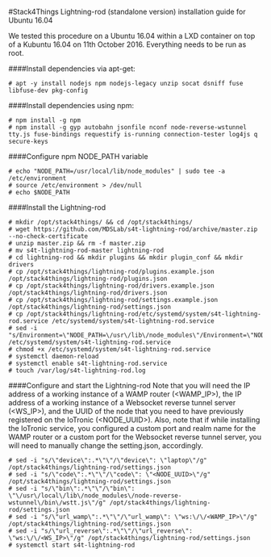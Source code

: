 #Stack4Things Lightning-rod (standalone version) installation guide for Ubuntu 16.04

We tested this procedure on a Ubuntu 16.04 within a LXD container on top of a Kubuntu 16.04 on 11th October 2016. Everything needs to be run as root.

####Install dependencies via apt-get:
```
# apt -y install nodejs npm nodejs-legacy unzip socat dsniff fuse libfuse-dev pkg-config
```

####Install dependencies using npm:
```
# npm install -g npm
# npm install -g gyp autobahn jsonfile nconf node-reverse-wstunnel tty.js fuse-bindings requestify is-running connection-tester log4js q secure-keys
```

####Configure npm NODE_PATH variable
```
# echo "NODE_PATH=/usr/local/lib/node_modules" | sudo tee -a /etc/environment
# source /etc/environment > /dev/null
# echo $NODE_PATH
```

####Install the Lightning-rod
```
# mkdir /opt/stack4things/ && cd /opt/stack4things/
# wget https://github.com/MDSLab/s4t-lightning-rod/archive/master.zip --no-check-certificate
# unzip master.zip && rm -f master.zip
# mv s4t-lightning-rod-master lightning-rod
# cd lightning-rod && mkdir plugins && mkdir plugin_conf && mkdir drivers
# cp /opt/stack4things/lightning-rod/plugins.example.json /opt/stack4things/lightning-rod/plugins.json
# cp /opt/stack4things/lightning-rod/drivers.example.json /opt/stack4things/lightning-rod/drivers.json
# cp /opt/stack4things/lightning-rod/settings.example.json /opt/stack4things/lightning-rod/settings.json
# cp /opt/stack4things/lightning-rod/etc/systemd/system/s4t-lightning-rod.service /etc/systemd/system/s4t-lightning-rod.service
# sed -i "s/Environment=\"NODE_PATH=\/usr\/lib\/node_modules\"/Environment=\"NODE_PATH=\/usr\/local\/lib\/node_modules\"/g" /etc/systemd/system/s4t-lightning-rod.service
# chmod +x /etc/systemd/system/s4t-lightning-rod.service
# systemctl daemon-reload
# systemctl enable s4t-lightning-rod.service
# touch /var/log/s4t-lightning-rod.log
```

####Configure and start the Lightning-rod
Note that you will need the IP address of a working instance of a WAMP router (<WAMP_IP>), the IP address of a working instance of a Websocket reverse tunnel server (<WS_IP>), and the UUID of the node that you need to have previously registered on the IoTronic (<NODE_UUID>). Also, note that if while installing the IoTronic service, you configured a custom port and realm name for the WAMP router or a custom port for the Websocket reverse tunnel server, you will need to manually change the setting.json, accordingly. 
```
# sed -i "s/\"device\":.*\"\"/\"device\": \"laptop\"/g" /opt/stack4things/lightning-rod/settings.json
# sed -i "s/\"code\":.*\"\"/\"code\": \"<NODE_UUID>\"/g" /opt/stack4things/lightning-rod/settings.json
# sed -i "s/\"bin\":.*\"\"/\"bin\": \"\/usr\/local\/lib\/node_modules\/node-reverse-wstunnel\/bin\/wstt.js\"/g" /opt/stack4things/lightning-rod/settings.json
# sed -i "s/\"url_wamp\":.*\"\"/\"url_wamp\": \"ws:\/\/<WAMP_IP>\"/g" /opt/stack4things/lightning-rod/settings.json
# sed -i "s/\"url_reverse\":.*\"\"/\"url_reverse\": \"ws:\/\/<WS_IP>\"/g" /opt/stack4things/lightning-rod/settings.json
# systemctl start s4t-lightning-rod
```
